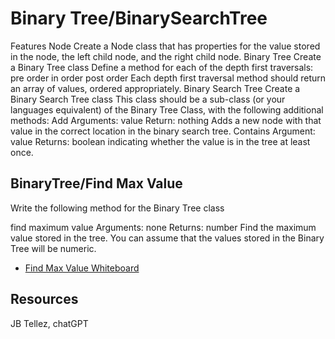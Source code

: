 # Binary Tree/BinarySearchTree
Features
Node
Create a Node class that has properties for the value stored in the node, the left child node, and the right child node.
Binary Tree
Create a Binary Tree class
Define a method for each of the depth first traversals:
pre order
in order
post order
Each depth first traversal method should return an array of values, ordered appropriately.
Binary Search Tree
Create a Binary Search Tree class
This class should be a sub-class (or your languages equivalent) of the Binary Tree Class, with the following additional methods:
Add
Arguments: value
Return: nothing
Adds a new node with that value in the correct location in the binary search tree.
Contains
Argument: value
Returns: boolean indicating whether the value is in the tree at least once.

## BinaryTree/Find Max Value

Write the following method for the Binary Tree class

find maximum value
Arguments: none
Returns: number
Find the maximum value stored in the tree. You can assume that the values stored in the Binary Tree will be numeric.

- [Find Max Value Whiteboard](maxValueBinaryTree.png)

## Resources

JB Tellez, chatGPT


